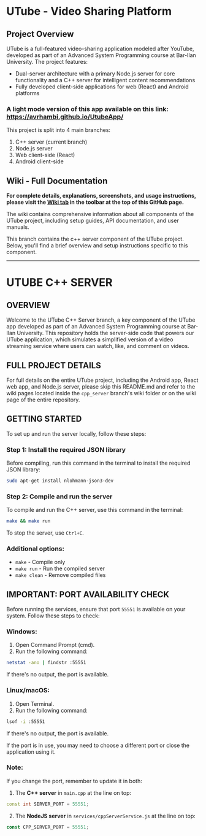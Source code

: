 # UTube - Video Sharing Platform

## Project Overview
UTube is a full-featured video-sharing application modeled after YouTube, developed as part of an Advanced System Programming course at Bar-Ilan University. The project features:

- Dual-server architecture with a primary Node.js server for core functionality and a C++ server for intelligent content recommendations
- Fully developed client-side applications for web (React) and Android platforms
 
### A light mode version of this app available on this link: https://avrhambi.github.io/UtubeApp/ 

This project is split into 4 main branches:
1. C++ server (current branch)
2. Node.js server 
3. Web client-side (React)
4. Android client-side

## Wiki - Full Documentation
**For complete details, explanations, screenshots, and usage instructions, please visit the [Wiki tab](https://github.com/Avrhambi/UTube-App/wiki) in the toolbar at the top of this GitHub page.**

The wiki contains comprehensive information about all components of the UTube project, including setup guides, API documentation, and user manuals.

This branch contains the c++ server component of the UTube project. Below, you'll find a brief overview and setup instructions specific to this component.

---

# UTUBE C++ SERVER

## OVERVIEW
Welcome to the UTube C++ Server branch, a key component of the UTube app developed as part of an Advanced System Programming course at Bar-Ilan University. This repository holds the server-side code that powers our UTube application, which simulates a simplified version of a video streaming service where users can watch, like, and comment on videos.

## FULL PROJECT DETAILS
For full details on the entire UTube project, including the Android app, React web app, and Node.js server, please skip this README.md and refer to the wiki pages located inside the `cpp_server` branch's wiki folder or on the wiki page of the entire repository.

## GETTING STARTED
To set up and run the server locally, follow these steps:

### Step 1: Install the required JSON library
Before compiling, run this command in the terminal to install the required JSON library:

```bash
sudo apt-get install nlohmann-json3-dev
```

### Step 2: Compile and run the server
To compile and run the C++ server, use this command in the terminal:

```bash
make && make run
```

To stop the server, use `Ctrl+C`.

### Additional options:
- `make` - Compile only
- `make run` - Run the compiled server
- `make clean` - Remove compiled files

## IMPORTANT: PORT AVAILABILITY CHECK
Before running the services, ensure that port `55551` is available on your system. Follow these steps to check:

### Windows:
1. Open Command Prompt (cmd).
2. Run the following command:

```bash
netstat -ano | findstr :55551
```

If there's no output, the port is available.

### Linux/macOS:
1. Open Terminal.
2. Run the following command:

```bash
lsof -i :55551
```

If there's no output, the port is available.

If the port is in use, you may need to choose a different port or close the application using it.

### Note: 
If you change the port, remember to update it in both:
1. The **C++ server** in `main.cpp` at the line on top:

```cpp
const int SERVER_PORT = 55551;
```

2. The **NodeJS server** in `services/cppServerService.js` at the line on top:

```js
const CPP_SERVER_PORT = 55551;
```
